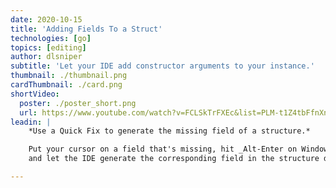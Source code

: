 ```yaml
---
date: 2020-10-15
title: 'Adding Fields To a Struct'
technologies: [go]
topics: [editing]
author: dlsniper
subtitle: 'Let your IDE add constructor arguments to your instance.'
thumbnail: ./thumbnail.png
cardThumbnail: ./card.png
shortVideo:
  poster: ./poster_short.png
  url: https://www.youtube.com/watch?v=FCLSkTrFXEc&list=PLM-t1Z4tbFfnXnghmtk6WVz10_pivOw25&index=19&t=0s
leadin: |
    *Use a Quick Fix to generate the missing field of a structure.*

    Put your cursor on a field that's missing, hit _Alt-Enter on Windows/Linux_ or _⌥ + Enter on macOS_,
    and let the IDE generate the corresponding field in the structure definition.

---
```

